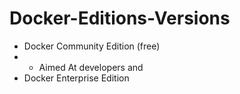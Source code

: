 
# Docker-Editions-Versions

-  Docker Community Edition (free)
- - Aimed At developers and 
-  Docker Enterprise Edition

<!--stackedit_data:
eyJoaXN0b3J5IjpbMjAwMzMxOTU3MywxMTczMTYxOTcxXX0=
-->